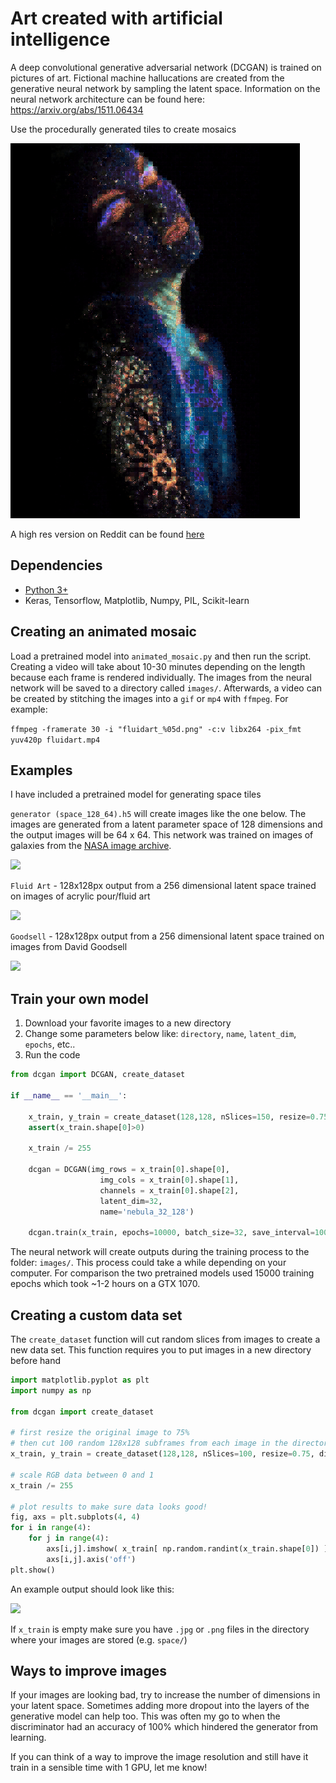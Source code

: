 # Art created with artificial intelligence
A deep convolutional generative adversarial network (DCGAN) is trained on pictures of art. Fictional machine hallucations are created from the generative neural network by sampling the latent space. Information on the neural network architecture can be found here: https://arxiv.org/abs/1511.06434

Use the procedurally generated tiles to create mosaics

![](images/output.png)

A high res version on Reddit can be found [here](https://www.reddit.com/r/Art/comments/evop8p/galaxy_girl_me_digital_2020/)


## Dependencies
- [Python 3+](https://www.anaconda.com/distribution/)
- Keras, Tensorflow, Matplotlib, Numpy, PIL, Scikit-learn

## Creating an animated mosaic 
Load a pretrained model into `animated_mosaic.py` and then run the script. Creating a video will take about 10-30 minutes depending on the length because each frame is rendered individually. The images from the neural network will be saved to a directory called `images/`. Afterwards, a video can be created by stitching the images into a `gif` or `mp4` with `ffmpeg`. For example: 

`ffmpeg -framerate 30 -i "fluidart_%05d.png" -c:v libx264 -pix_fmt yuv420p fluidart.mp4` 


## Examples
I have included a pretrained model for generating space tiles

`generator (space_128_64).h5` will create images like the one below. The images are generated from a latent parameter space of 128 dimensions and the output images will be 64 x 64. This network was trained on images of galaxies from the [NASA image archive](https://images.nasa.gov/). 

![](images/nebula.gif)

`Fluid Art` - 128x128px output from a 256 dimensional latent space trained on images of acrylic pour/fluid art

![](images/fluid_neural.gif)

`Goodsell` - 128x128px output from a 256 dimensional latent space trained on images from David Goodsell

![](images/goodsell_animation.gif)


## Train your own model
1. Download your favorite images to a new directory
2. Change some parameters below like: `directory`, `name`, `latent_dim`, `epochs`, etc..
3. Run the code

```python 
from dcgan import DCGAN, create_dataset

if __name__ == '__main__':

    x_train, y_train = create_dataset(128,128, nSlices=150, resize=0.75, directory='space/')
    assert(x_train.shape[0]>0)

    x_train /= 255 

    dcgan = DCGAN(img_rows = x_train[0].shape[0],
                    img_cols = x_train[0].shape[1],
                    channels = x_train[0].shape[2], 
                    latent_dim=32,
                    name='nebula_32_128')
                    
    dcgan.train(x_train, epochs=10000, batch_size=32, save_interval=100)
```
The neural network will create outputs during the training process to the folder: `images/`. This process could take a while depending on your computer. For comparison the two pretrained models used 15000 training epochs which took ~1-2 hours on a GTX 1070. 

## Creating a custom data set
The  `create_dataset` function will cut random slices from images to create a new data set. This function requires you to put images in a new directory before hand
```python
import matplotlib.pyplot as plt
import numpy as np

from dcgan import create_dataset 

# first resize the original image to 75% 
# then cut 100 random 128x128 subframes from each image in the directory 
x_train, y_train = create_dataset(128,128, nSlices=100, resize=0.75, directory='space/')

# scale RGB data between 0 and 1
x_train /= 255 

# plot results to make sure data looks good!
fig, axs = plt.subplots(4, 4)
for i in range(4):
    for j in range(4):
        axs[i,j].imshow( x_train[ np.random.randint(x_train.shape[0]) ] )
        axs[i,j].axis('off')
plt.show()
```
An example output should look like this: 

![](https://github.com/pearsonkyle/Neural-Nebula/blob/master/images/nebula_training_sample.png)

If `x_train` is empty make sure you have `.jpg` or `.png` files in the directory where your images are stored (e.g. `space/`) 

## Ways to improve images
If your images are looking bad, try to increase the number of dimensions in your latent space. Sometimes adding more dropout into the layers of the generative model can help too. This was often my go to when the discriminator had an accuracy of 100% which hindered the generator from learning. 

If you can think of a way to improve the image resolution and still have it train in a sensible time with 1 GPU, let me know!
